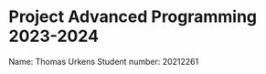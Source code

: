 Project Advanced Programming 2023-2024
=======================================

Name: Thomas Urkens
Student number: 20212261
